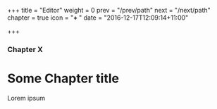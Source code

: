 +++
title = "Editor"
weight = 0
prev = "/prev/path"
next = "/next/path"
chapter = true
icon = "<b>+ </b>"
date = "2016-12-17T12:09:14+11:00"

+++

### Chapter X

# Some Chapter title

Lorem ipsum
